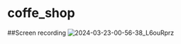 # coffe_shop

##Screen recording
![2024-03-23-00-56-38_L6ouRprz](https://github.com/DeVoytinc/coffe_shop/assets/89654464/7cda9c85-ac80-48cf-888f-6a9383093bda)
